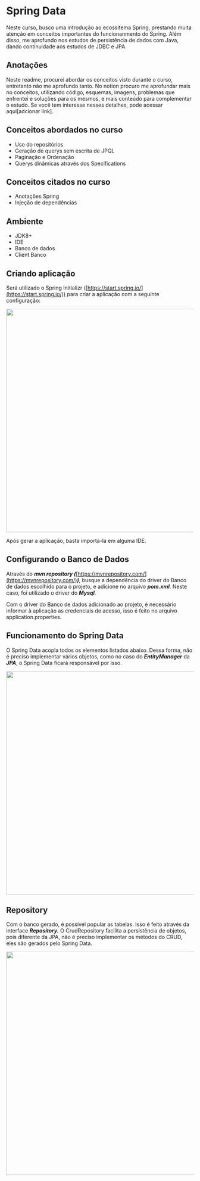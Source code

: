 ﻿# Spring Data
 
 Neste curso, busco uma introdução ao ecossitema Spring, prestando muita atenção em conceitos importantes do funcionanmento do Spring. 
 Além disso, me aprofundo nos estudos de persistência de dados com Java, dando continuidade aos estudos de JDBC e JPA.
 
 ## Anotações
Neste readme, procurei abordar os conceitos visto durante o curso, entretanto não me aprofundo tanto. No notion procuro me aprofundar mais no conceitos, utilizando código, esquemas, imagens, problemas que enfrentei e soluções para os mesmos, e mais conteúdo para complementar o estudo. Se você tem interesse nesses detalhes, pode acessar aqui[adcionar link]. 
 
 ## Conceitos abordados no curso
 
 - Uso do repositórios
 - Geração de querys sem escrita de JPQL
 - Paginação e Ordenação
 - Querys dinâmicas através dos Specifications

## Conceitos citados no curso
- Anotações Spring
- Injeção de dependências
 
 ## Ambiente
 
- JDK8+
- IDE
- Banco de dados
- Client Banco

## Criando aplicação

Será utilizado o Spring Initializr ([https://start.spring.io/](https://start.spring.io/)) para criar a aplicação com a seguinte configuração:

<img width="600" src="https://www.notion.so/image/https%3A%2F%2Fs3-us-west-2.amazonaws.com%2Fsecure.notion-static.com%2Fc3c5cb30-367b-4c67-a27f-00bf98d6bdc5%2FUntitled.png?table=block&id=c4870454-ab7f-4d58-9578-2a8fa4528aa3&spaceId=c201bf83-8b0f-4f26-aff6-11cb5d30850e&width=2000&userId=4b9f37e7-280d-4f3d-bb98-bcfe01bcc215&cache=v2"/>

Após gerar a aplicação, basta importá-la em alguma IDE.

## Configurando o Banco de Dados

Através do ***mvn repository (***[https://mvnrepository.com/](https://mvnrepository.com/)***)***, busque a dependência do driver do Banco de dados escolhido para o projeto, e adicione no arquivo ***pom.xml***. Neste caso, foi utilizado o driver do ***Mysql***.

Com o driver do Banco de dados adicionado ao projeto, é necessário informar à aplicação as credenciais de acesso, isso é feito no arquivo application.properties.

## Funcionamento do Spring Data

O Spring Data acopla todos os elementos listados abaixo. Dessa forma, não é preciso implementar vários objetos, como no caso do ***EntityManager*** da ***JPA***, o Spring Data ficará responsável por isso.

<img width="600" src="https://www.notion.so/image/https%3A%2F%2Fs3-us-west-2.amazonaws.com%2Fsecure.notion-static.com%2F843242c3-c976-4269-8425-bb9ccc3e8175%2FUntitled.png?table=block&id=459c1792-6db1-4d3a-aad2-306fdaf30716&spaceId=c201bf83-8b0f-4f26-aff6-11cb5d30850e&width=2000&userId=4b9f37e7-280d-4f3d-bb98-bcfe01bcc215&cache=v2"/>


## Repository

Com o banco gerado, é possível popular as tabelas. Isso é feito através da interface ***Repository.*** O CrudRepository facilita a persistência de objetos, pois diferente da JPA, não é preciso implementar os métodos do CRUD, eles são gerados pelo Spring Data.

<img width="600" src="https://www.notion.so/image/https%3A%2F%2Fs3-us-west-2.amazonaws.com%2Fsecure.notion-static.com%2F6e0a7785-ac90-411a-8e23-7fafb12b71ae%2FUntitled.png?table=block&id=474df216-eb35-4482-ac64-0fa7d6c84d8a&spaceId=c201bf83-8b0f-4f26-aff6-11cb5d30850e&width=2000&userId=4b9f37e7-280d-4f3d-bb98-bcfe01bcc215&cache=v2"/>




